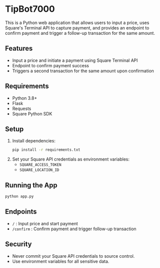 # TipBot7000

This is a Python web application that allows users to input a price, uses Square's Terminal API to capture payment, and provides an endpoint to confirm payment and trigger a follow-up transaction for the same amount.

## Features
- Input a price and initiate a payment using Square Terminal API
- Endpoint to confirm payment success
- Triggers a second transaction for the same amount upon confirmation

## Requirements
- Python 3.8+
- Flask
- Requests
- Square Python SDK

## Setup
1. Install dependencies:
   ```sh
   pip install -r requirements.txt
   ```
2. Set your Square API credentials as environment variables:
   - `SQUARE_ACCESS_TOKEN`
   - `SQUARE_LOCATION_ID`

## Running the App
```sh
python app.py
```

## Endpoints
- `/` : Input price and start payment
- `/confirm` : Confirm payment and trigger follow-up transaction

## Security
- Never commit your Square API credentials to source control.
- Use environment variables for all sensitive data.
